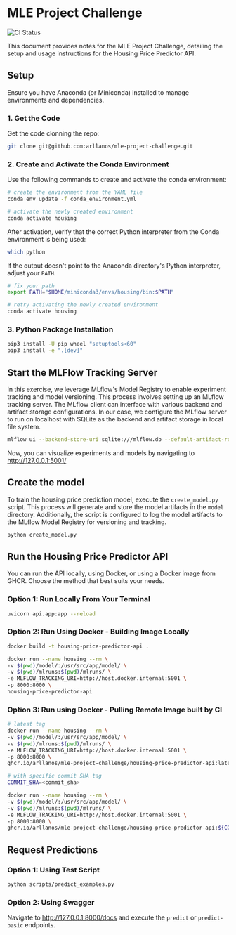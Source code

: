 # MLE Project Challenge
![CI Status](https://github.com/arllanos/mle-project-challenge/actions/workflows/ci-main.yml/badge.svg)

This document provides notes for the MLE Project Challenge, detailing the setup and usage instructions for the Housing Price Predictor API.

## Setup

Ensure you have Anaconda (or Miniconda) installed to manage environments and dependencies.

### 1. Get the Code
Get the code clonning the repo:
```sh
git clone git@github.com:arllanos/mle-project-challenge.git
```

### 2. Create and Activate the Conda Environment
Use the following commands to create and activate the conda environment:

```sh
# create the environment from the YAML file
conda env update -f conda_environment.yml

# activate the newly created environment
conda activate housing
```
After activation, verify that the correct Python interpreter from the Conda environment is being used:
```sh
which python
```
If the output doesn't point to the Anaconda directory's Python interpreter, adjust your `PATH`.
```sh
# fix your path
export PATH="$HOME/miniconda3/envs/housing/bin:$PATH"

# retry activating the newly created environment
conda activate housing
```

### 3. Python Package Installation
```sh
pip3 install -U pip wheel "setuptools<60"
pip3 install -e ".[dev]"
```

## Start the MLFlow Tracking Server

In this exercise, we leverage MLflow's Model Registry to enable experiment tracking and model versioning. This process involves setting up an MLflow tracking server. The MLflow client can interface with various backend and artifact storage configurations. In our case, we configure the MLflow server to run on localhost with SQLite as the backend and artifact storage in local file system.

```sh
mlflow ui --backend-store-uri sqlite:///mlflow.db --default-artifact-root $(PWD)/mlruns --host 0.0.0.0 --port 5001
```

Now, you can visualize experiments and models by navigating to http://127.0.0.1:5001/

## Create the model

To train the housing price prediction model, execute the `create_model.py` script. This process will generate and store the model artifacts in the `model` directory. Additionally, the script is configured to log the model artifacts to the MLflow Model Registry for versioning and tracking.

```sh
python create_model.py
```

## Run the Housing Price Predictor API

You can run the API locally, using Docker, or using a Docker image from GHCR. Choose the method that best suits your needs.

### Option 1: Run Locally From Your Terminal
```sh
uvicorn api.app:app --reload
```
 
### Option 2: Run Using Docker - Building Image Locally
```sh
docker build -t housing-price-predictor-api .

docker run --name housing --rm \
-v $(pwd)/model/:/usr/src/app/model/ \
-v $(pwd)/mlruns:$(pwd)/mlruns/ \
-e MLFLOW_TRACKING_URI=http://host.docker.internal:5001 \
-p 8000:8000 \
housing-price-predictor-api
```

### Option 3: Run using Docker - Pulling Remote Image built by CI
```sh
# latest tag
docker run --name housing --rm \
-v $(pwd)/model/:/usr/src/app/model/ \
-v $(pwd)/mlruns:$(pwd)/mlruns/ \
-e MLFLOW_TRACKING_URI=http://host.docker.internal:5001 \
-p 8000:8000 \
ghcr.io/arllanos/mle-project-challenge/housing-price-predictor-api:latest

# with specific commit SHA tag
COMMIT_SHA=<commit_sha>

docker run --name housing --rm \
-v $(pwd)/model/:/usr/src/app/model/ \
-v $(pwd)/mlruns:$(pwd)/mlruns/ \
-e MLFLOW_TRACKING_URI=http://host.docker.internal:5001 \
-p 8000:8000 \
ghcr.io/arllanos/mle-project-challenge/housing-price-predictor-api:${COMMIT_SHA}
```

## Request Predictions
### Option 1: Using Test Script
```sh
python scripts/predict_examples.py
```

### Option 2: Using Swagger
Navigate to http://127.0.0.1:8000/docs and execute the `predict` or `predict-basic` endpoints.
